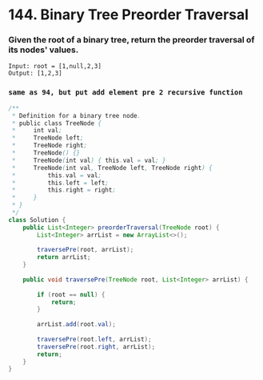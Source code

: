 # 144. Binary Tree Preorder Traversal

### Given the root of a binary tree, return the preorder traversal of its nodes' values.


```
Input: root = [1,null,2,3]
Output: [1,2,3]

```

### `same as 94, but put add element pre 2 recursive function`

```java
/**
 * Definition for a binary tree node.
 * public class TreeNode {
 *     int val;
 *     TreeNode left;
 *     TreeNode right;
 *     TreeNode() {}
 *     TreeNode(int val) { this.val = val; }
 *     TreeNode(int val, TreeNode left, TreeNode right) {
 *         this.val = val;
 *         this.left = left;
 *         this.right = right;
 *     }
 * }
 */
class Solution {
    public List<Integer> preorderTraversal(TreeNode root) {
        List<Integer> arrList = new ArrayList<>();
        
        traversePre(root, arrList);
        return arrList;
    }
    
    public void traversePre(TreeNode root, List<Integer> arrList) {
        
        if (root == null) {
            return;
        }
        
        arrList.add(root.val);
        
        traversePre(root.left, arrList);
        traversePre(root.right, arrList);
        return;
    }
}


```